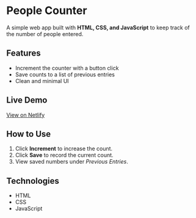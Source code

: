 # People Counter  

A simple web app built with **HTML, CSS, and JavaScript** to keep track of the number of people entered.  

## Features  
- Increment the counter with a button click  
- Save counts to a list of previous entries  
- Clean and minimal UI  

## Live Demo  
[View on Netlify](https://68b41e9c4e7aa43ba7289072--lustrous-heliotrope-efcde2.netlify.app/)  

## How to Use  
1. Click **Increment** to increase the count.  
2. Click **Save** to record the current count.  
3. View saved numbers under *Previous Entries*.  

## Technologies  
- HTML  
- CSS  
- JavaScript  
